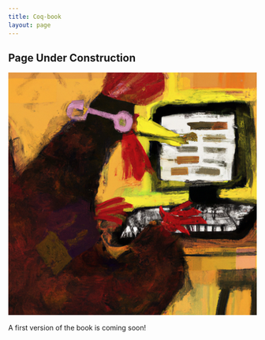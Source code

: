 ```yaml
---
title: Coq-book
layout: page
---
```


## Page Under Construction

<a href="/books/beautiful-coq/index.html" target="_blank"><img src="/images/coq-art.png" alt=""></a>

A first version of the book is coming soon!
